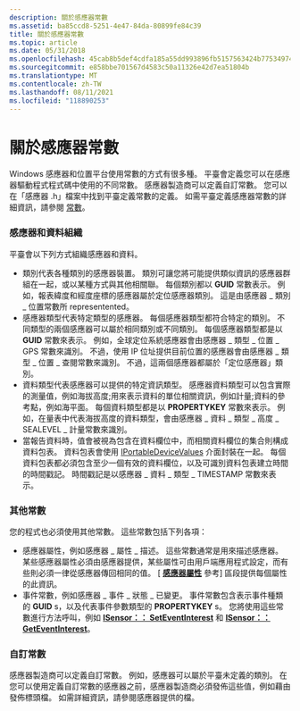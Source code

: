 ```yaml
---
description: 關於感應器常數
ms.assetid: ba85ccd8-5251-4e47-84da-80899fe84c39
title: 關於感應器常數
ms.topic: article
ms.date: 05/31/2018
ms.openlocfilehash: 45cab8b5def4cdfa185a55dd993896fb5157563424b7753497413e5d7706465e
ms.sourcegitcommit: e858bbe701567d4583c50a11326e42d7ea51804b
ms.translationtype: MT
ms.contentlocale: zh-TW
ms.lasthandoff: 08/11/2021
ms.locfileid: "118890253"
---
```

# <a name="about-sensor-constants"></a>關於感應器常數

Windows 感應器和位置平台使用常數的方式有很多種。 平臺會定義您可以在感應器驅動程式程式碼中使用的不同常數。 感應器製造商可以定義自訂常數。 您可以在「感應器 .h」檔案中找到平臺定義常數的定義。 如需平臺定義感應器常數的詳細資訊，請參閱 [常數](constants.md)。

### <a name="sensor-and-data-organization"></a>感應器和資料組織

平臺會以下列方式組織感應器和資料。

-   類別代表各種類別的感應器裝置。 類別可讓您將可能提供類似資訊的感應器群組在一起，或以某種方式與其他相關聯。 每個類別都以 **GUID** 常數表示。 例如，報表緯度和經度座標的感應器屬於定位感應器類別。 這是由感應器 \_ 類別 \_ 位置常數所 representented。
-   感應器類型代表特定類型的感應器。 每個感應器類型都符合特定的類別。 不同類型的兩個感應器可以屬於相同類別或不同類別。 每個感應器類型都是以 **GUID** 常數來表示。 例如，全球定位系統感應器會由感應器 \_ 類型 \_ 位置 \_ GPS 常數來識別。 不過，使用 IP 位址提供目前位置的感應器會由感應器 \_ 類型 \_ 位置 \_ 查閱常數來識別。 不過，這兩個感應器都屬於「定位感應器」類別。
-   資料類型代表感應器可以提供的特定資訊類型。 感應器資料類型可以包含實際的測量值，例如海拔高度;用來表示資料的單位相關資訊，例如計量;資料的參考點，例如海平面。 每個資料類型都是以 **PROPERTYKEY** 常數來表示。 例如，在量表中代表海拔高度的資料類型，會由感應器 \_ 資料 \_ 類型 \_ 高度 \_ SEALEVEL \_ 計量常數來識別。
-   當報告資料時，值會被視為包含在資料欄位中，而相關資料欄位的集合則構成資料包表。 資料包表會使用 [IPortableDeviceValues](/previous-versions//ms740012(v=vs.85)) 介面封裝在一起。 每個資料包表都必須包含至少一個有效的資料欄位，以及可識別資料包表建立時間的時間戳記。 時間戳記是以感應器 \_ 資料 \_ 類型 \_ TIMESTAMP 常數來表示。

### <a name="other-constants"></a>其他常數

您的程式也必須使用其他常數。 這些常數包括下列各項：

-   感應器屬性，例如感應器 \_ 屬性 \_ 描述。 這些常數通常是用來描述感應器。 某些感應器屬性必須由感應器提供，某些屬性可由用戶端應用程式設定，而有些則必須一律從感應器傳回相同的值。 [ [**感應器屬性**](sensor-properties.md) 參考] 區段提供每個屬性的此資訊。
-   事件常數，例如感應器 \_ 事件 \_ 狀態 \_ 已變更。 事件常數包含表示事件種類的 **GUID** s，以及代表事件參數類型的 **PROPERTYKEY** s。 您將使用這些常數進行方法呼叫，例如 [**ISensor：： SetEventInterest**](/windows/win32/api/sensorsapi/nf-sensorsapi-isensor-seteventinterest) 和 [**ISensor：： GetEventInterest**](/windows/win32/api/sensorsapi/nf-sensorsapi-isensor-geteventinterest)。

### <a name="custom-constants"></a>自訂常數

感應器製造商可以定義自訂常數。 例如，感應器可以屬於平臺未定義的類別。 在您可以使用定義自訂常數的感應器之前，感應器製造商必須發佈這些值，例如藉由發佈標頭檔。 如需詳細資訊，請參閱感應器提供的檔。

 

 
